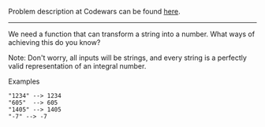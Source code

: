Problem description at Codewars can be found
[here](https://www.codewars.com/kata/544675c6f971f7399a000e79/train/python).

-------------

We need a function that can transform a string into a number. What ways of achieving this do you
know?

Note: Don't worry, all inputs will be strings, and every string is a perfectly valid representation
of an integral number.

Examples
```
"1234" --> 1234
"605"  --> 605
"1405" --> 1405
"-7" --> -7
```
